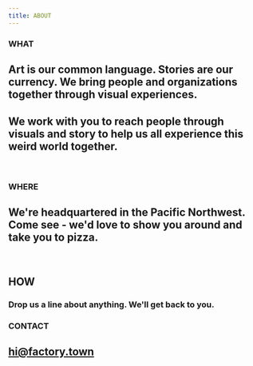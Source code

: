```yaml
---
title: ABOUT
---
```


### WHAT

## Art is our common language. Stories are our currency. We bring people and organizations together through visual experiences.

## We work with you to reach people through visuals and story to help us all experience this weird world together.

<BR>

### WHERE

## We're headquartered in the Pacific Northwest. Come see - we'd love to show you around and take you to pizza.

<BR>

## HOW

### Drop us a line about anything. We'll get back to you.

### CONTACT
## <a href="mailto:hi@factory.town" target="_new" class="js-no-ajax">hi@factory.town</a>
